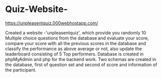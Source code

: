 # Quiz-Website-

https://unpleasentquiz.000webhostapp.com/

Created a website -'unpleasentquiz', which provide you randomly 10 Multiple choice questions from the database and evaluate your score, compare your score with all the previous scores in the database and classify the performance as above average or not, also update the leaderboard consisting of 5 Top performers. Database is created in phpMyAdmin and php for the backend work. Two schemas are created in the database, first of question set and second of score and information of the participant.

